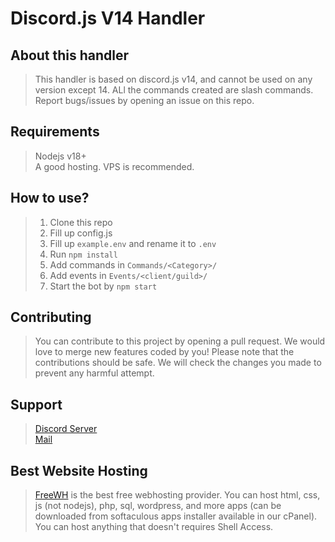 # Discord.js V14 Handler
## About this handler
> This handler is based on discord.js v14, and cannot be used on any version except 14. ALl the commands created are slash commands.<br>
Report bugs/issues by opening an issue on this repo.

## Requirements
> Nodejs v18+<br>
> A good hosting. VPS is recommended.

## How to use?
> 1. Clone this repo<br>
> 2. Fill up config.js<br>
> 3. Fill up `example.env` and rename it to `.env`<br>
> 4. Run `npm install`
> 5. Add commands in `Commands/<Category>/`<br>
> 6. Add events in `Events/<client/guild>/`<br>
> 7. Start the bot by `npm start`

## Contributing
> You can contribute to this project by opening a pull request. We would love to merge new features coded by you!
> Please note that the contributions should be safe. We will check the changes you made to prevent any harmful attempt.

## Support
> [Discord Server](https://freewh.ga/redirect/discord)<br>
> [Mail](mailto:contact@trgop.gq)

## Best Website Hosting
> [FreeWH](https://freewh.gq) is the best free webhosting provider. You can host html, css, js (not nodejs), php, sql, wordpress, and more apps (can be downloaded from softaculous apps installer available in our cPanel).<br>
> You can host anything that doesn't requires Shell Access.